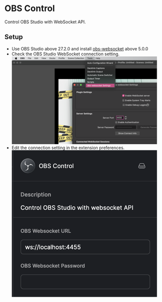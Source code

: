 # OBS Control

Control OBS Studio with WebSocket API.

## Setup

- Use OBS Studio above 27.2.0 and install [obs-websocket](https://github.com/obsproject/obs-websocket/releases) above 5.0.0
- Check the OBS Studio WebSocket connection setting.
    ![](https://raw.githubusercontent.com/raycast/extensions/6851d0409a01bc122cb15ed1022ecc05a5b77c5e/extensions/obs-control/screenshots/websocket-setting.png)
- Edit the connection setting in the extension preferences.
    ![](https://raw.githubusercontent.com/raycast/extensions/6851d0409a01bc122cb15ed1022ecc05a5b77c5e/extensions/obs-control/screenshots/extension-preference.png)
